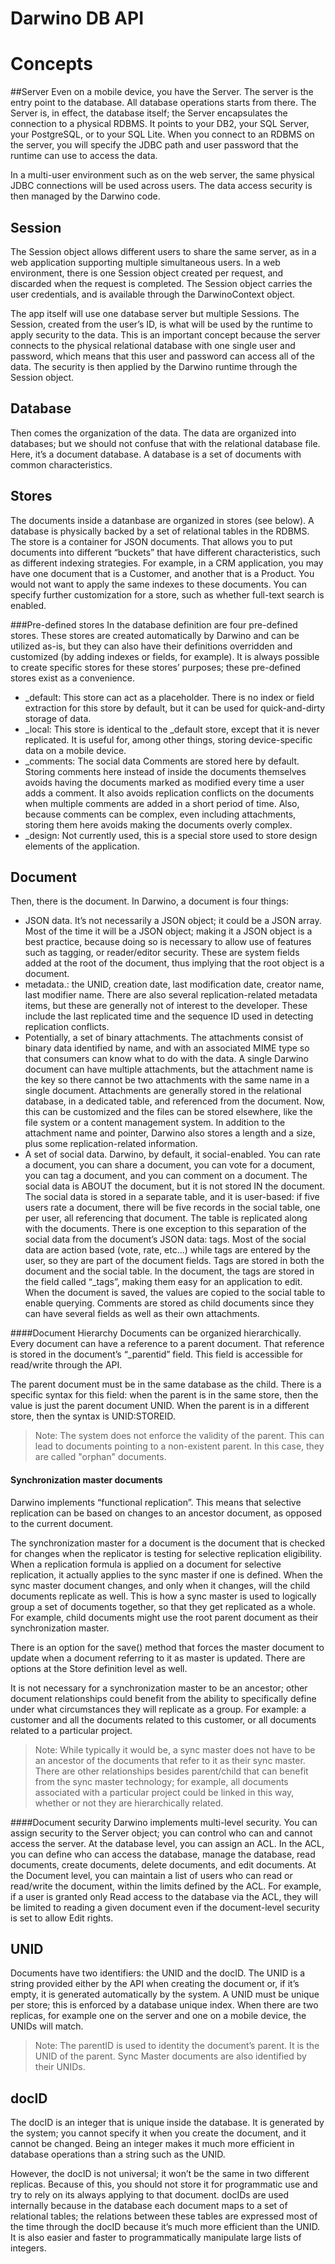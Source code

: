 Darwino DB API
=======================
# Concepts
##Server
Even on a mobile device, you have the Server. The server is the entry point to the database. All database operations starts from there. The Server is, in effect, the database itself; the Server encapsulates the connection to a physical RDBMS.  It points to your DB2, your SQL Server, your PostgreSQL, or to your SQL Lite. When you connect to an RDBMS on the server, you will specify the JDBC path and user password that the runtime can use to access the data.

In a multi-user environment such as on the web server, the same physical JDBC connections will be used across users. The data access security is then managed by the Darwino code.

## Session
The Session object allows different users to share the same server, as in a web application supporting multiple simultaneous users. In a web environment, there is one Session object created per request, and discarded when the request is completed. The Session object carries the user credentials, and is available through the DarwinoContext object.

The app itself will use one database server but multiple Sessions. The Session, created from the user’s ID, is what will be used by the runtime to apply security to the data. This is an important concept because the server connects to the physical relational database with one single user and password, which means that this user and password can access all of the data. The security is then applied by the Darwino runtime through the Session object.

## Database
Then comes the organization of the data.  The data are organized into databases; but we should not confuse that with the relational database file.  Here, it’s a document database.  A database is a set of documents with common characteristics. 

## Stores
The documents inside a datanbase are organized in stores (see below). A database is physically backed by a set of relational tables in the RDBMS. The store is a container for JSON documents. That allows you to put documents into different “buckets” that have different characteristics, such as different indexing strategies. For example, in a CRM application, you may have one document that is a Customer, and another that is a Product. You would not want to apply the same indexes to these documents.  You can specify further customization for a store, such as whether full-text search is enabled.

###Pre-defined stores
In the database definition are four pre-defined stores. These stores are created automatically by Darwino and can be utilized as-is, but they can also have their definitions overridden and customized (by adding indexes or fields, for example). It is always possible to create specific stores for these stores’ purposes; these pre-defined stores exist as a convenience.
- _default: This store can act as a placeholder. There is no index or field extraction for this store by default, but it can be used for quick-and-dirty storage of data.
- _local: This store is identical to the _default store, except that it is never replicated. It is useful for, among other things, storing device-specific data on a mobile device.
- _comments: The social data Comments are stored here by default. Storing comments here instead of inside the documents themselves avoids having the documents marked as modified every time a user adds a comment. It also avoids replication conflicts on the documents when multiple comments are added in a short period of time. Also, because comments can be complex, even including attachments, storing them here avoids making the documents overly complex.
- _design: Not currently used, this is a special store used to store design elements of the application.


## Document
   Then, there is the document.  In Darwino, a document is four things:
- JSON data. It’s not necessarily a JSON object; it could be a JSON array. Most of the time it will be a JSON object; making it a JSON object is a best practice, because doing so is necessary to allow use of features such as tagging, or reader/editor security. These are system fields added at the root of the document, thus implying that the root object is a document.
- metadata.: the UNID, creation date, last modification date, creator name, last modifier name. There are also several replication-related metadata items, but these are generally not of interest to the developer. These include the last replicated time and the sequence ID used in detecting replication conflicts. 
- Potentially, a set of binary attachments. The attachments consist of binary data identified by name, and with an associated MIME type so that consumers can know what to do with the data. A single Darwino document can have multiple attachments, but the attachment name is the key so there cannot be two attachments with the same name in a single document. Attachments are generally stored in the relational database, in a dedicated table, and referenced from the document. Now, this can be customized and the files can be stored elsewhere, like the file system or a content management system. In addition to the attachment name and pointer, Darwino also stores a length and a size, plus some replication-related information.
- A set of social data.  Darwino, by default, it social-enabled. You can rate a document, you can share a document, you can vote for a document, you can tag a document, and you can comment on a document. The social data is ABOUT the document, but it is not stored IN the document. The social data is stored in a separate table, and it is user-based: if five users rate a document, there will be five records in the social table, one per user, all referencing that document. The table is replicated along with the documents.  There is one exception to this separation of the social data from the document’s JSON data: tags. Most of the social data are action based (vote, rate, etc...) while tags are entered by the user, so they are part of the document fields. Tags are stored in both the document and the social table. In the document, the tags are stored in the field called “_tags”, making them easy for an application to edit. When the document is saved, the values are copied to the social table to enable querying. Comments are stored as child documents since they can have several fields as well as their own attachments.
 
####Document Hierarchy
Documents can be organized hierarchically. Every document can have a reference to a parent document. That reference is stored in the document’s “_parentid” field. This field is accessible for read/write through the API. 

The parent document must be in the same database as the child. There is a specific syntax for this field: when the parent is in the same store, then the value is just the parent document UNID. When the parent is in a different store, then the syntax is UNID:STOREID.

> Note: The system does not enforce the validity of the parent. This can lead to documents pointing to a non-existent parent. In this case, they are called "orphan" documents.

#### Synchronization master documents
Darwino implements “functional replication”. This means that selective replication can be based on changes to an ancestor document, as opposed to the current document.

The synchronization master for a document is the document that is checked for changes when the replicator is testing for selective replication eligibility. When a replication formula is applied on a document for selective replication, it actually applies to the sync master if one is defined. When the sync master document changes, and only when it changes, will the child documents replicate as well. This is how a sync master is used to logically group a set of documents together, so that they get replicated as a whole. For example, child documents might use the root parent document as their synchronization master.  

There is an option for the save() method that forces the master document to update when a document referring to it as master is updated. There are options at the Store definition level as well.
    
 It is not necessary for a synchronization master to be an ancestor; other document relationships could benefit from the ability to specifically define under what circumstances they will replicate as a group. For example: a customer and all the documents related to this customer, or all documents related to a particular project.
 

> Note: While typically it would be, a sync master does not have to be an ancestor of the documents that refer to it as their sync master. There are other relationships besides parent/child that can benefit from the sync master technology; for example, all documents associated with a particular project could be linked in this way, whether or not they are hierarchically related.

 
####Document security
Darwino implements multi-level security. You can assign security to the Server object; you can control who can and cannot access the server. At the database level, you can assign an ACL. In the ACL, you can define who can access the database, manage the database, read documents, create documents, delete documents, and edit documents. At the Document level, you can maintain a list of users who can read or read/write the document, within the limits defined by the ACL. For example, if a user is granted only Read access to the database via the ACL, they will be limited to reading a given document even if the document-level security is set to allow Edit rights.

##	UNID
   Documents have two identifiers: the UNID and the docID. The UNID is a string provided either by the API when creating the document or, if it’s empty, it is generated automatically by the system. A UNID must be unique per store; this is enforced by a database unique index. When there are two replicas, for example one on the server and one on a mobile device, the UNIDs will match.

>    Note: The parentID is used to identity the document’s parent. It is the UNID of the parent. Sync Master documents are also identified by their UNIDs.

## docID
   The docID is an integer that is unique inside the database. It is generated by the system; you cannot specify it when you create the document, and it cannot be changed. Being an integer makes it much more efficient in database operations than a string such as the UNID. 

   However, the docID is not universal; it won’t be the same in two different replicas. Because of this, you should not store it for programmatic use and try to rely on its always applying to that document. docIDs are used internally because in the database each document maps to a set of relational tables; the relations between these tables are expressed most of the time through the docID because it’s much more efficient than the UNID. It is also easier and faster to programmatically manipulate large lists of integers.
